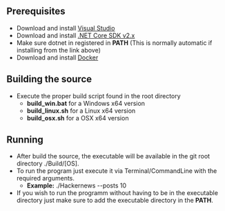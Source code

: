 ## Prerequisites
* Download and install [Visual Studio](https://www.visualstudio.com/downloads/)
* Download and install [.NET Core SDK v2.x](https://www.microsoft.com/net/download)
* Make sure dotnet in registered in __PATH__ (This is normally automatic if installing from the link above)
* Download and install [Docker](https://www.docker.com/community-edition#/download)

## Building the source
* Execute the proper build script found in the root directory
    - __build_win.bat__ for a Windows x64 version
    - __build_linux.sh__ for a Linux x64 version
    - __build_osx.sh__ for a OSX x64 version

## Running
* After build the source, the executable will be available in the git root directory ./Build/[OS].
* To run the program just execute it via Terminal/CommandLine with the required arguments.
    * __Example:__ ./Hackernews --posts 10
* If you wish to run the programm without having to be in the executable directory just make sure to add the executable directory in the __PATH__.